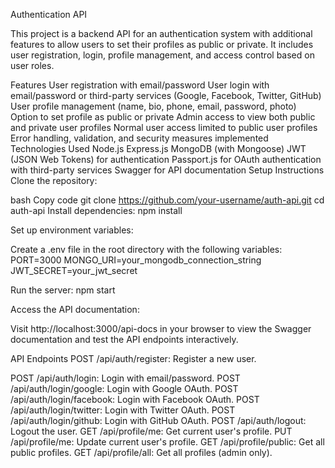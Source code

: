 Authentication API

This project is a backend API for an authentication system with additional features to allow users to set their profiles as public or private. It includes user registration, login, profile management, and access control based on user roles.

Features
User registration with email/password
User login with email/password or third-party services (Google, Facebook, Twitter, GitHub)
User profile management (name, bio, phone, email, password, photo)
Option to set profile as public or private
Admin access to view both public and private user profiles
Normal user access limited to public user profiles
Error handling, validation, and security measures implemented
Technologies Used
Node.js
Express.js
MongoDB (with Mongoose)
JWT (JSON Web Tokens) for authentication
Passport.js for OAuth authentication with third-party services
Swagger for API documentation
Setup Instructions
Clone the repository:

bash
Copy code
git clone https://github.com/your-username/auth-api.git
cd auth-api
Install dependencies:
npm install


Set up environment variables:

Create a .env file in the root directory with the following variables:
PORT=3000
MONGO_URI=your_mongodb_connection_string
JWT_SECRET=your_jwt_secret


Run the server:
npm start


Access the API documentation:

Visit http://localhost:3000/api-docs in your browser to view the Swagger documentation and test the API endpoints interactively.

API Endpoints
POST /api/auth/register: Register a new user.

POST /api/auth/login: Login with email/password.
POST /api/auth/login/google: Login with Google OAuth.
POST /api/auth/login/facebook: Login with Facebook OAuth.
POST /api/auth/login/twitter: Login with Twitter OAuth.
POST /api/auth/login/github: Login with GitHub OAuth.
POST /api/auth/logout: Logout the user.
GET /api/profile/me: Get current user's profile.
PUT /api/profile/me: Update current user's profile.
GET /api/profile/public: Get all public profiles.
GET /api/profile/all: Get all profiles (admin only).
